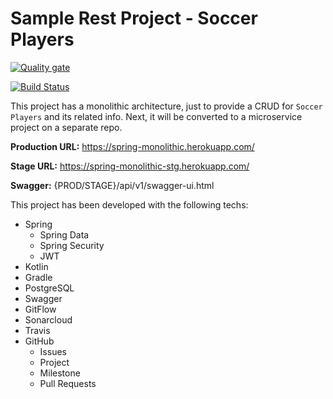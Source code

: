 # Sample Rest Project - Soccer Players

[![Quality gate](https://sonarcloud.io/api/project_badges/quality_gate?project=dritoferro_spring_monolithic)](https://sonarcloud.io/dashboard?id=dritoferro_spring_monolithic)

[![Build Status](https://travis-ci.org/dritoferro/spring_monolithic.svg?branch=develop)](https://travis-ci.org/dritoferro/spring_monolithic)

This project has a monolithic architecture, just to provide a CRUD for `Soccer Players` and its related info. Next, it will be converted to a microservice project on a separate repo.

**Production URL:** https://spring-monolithic.herokuapp.com/

**Stage URL:** https://spring-monolithic-stg.herokuapp.com/

**Swagger:** {PROD/STAGE}/api/v1/swagger-ui.html

This project has been developed with the following techs:

- Spring 
  - Spring Data 
  - Spring Security
  - JWT
- Kotlin
- Gradle
- PostgreSQL
- Swagger
- GitFlow
- Sonarcloud
- Travis
- GitHub
  - Issues
  - Project
  - Milestone
  - Pull Requests
